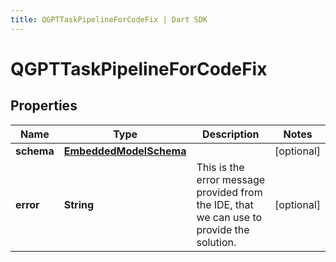 ```yaml
---
title: QGPTTaskPipelineForCodeFix | Dart SDK
---
```


# QGPTTaskPipelineForCodeFix

## Properties
Name | Type | Description | Notes
------------ | ------------- | ------------- | -------------
**schema** | [**EmbeddedModelSchema**](EmbeddedModelSchema) |  | [optional] 
**error** | **String** | This is the error message provided from the IDE, that we can use to provide the solution. | [optional] 



